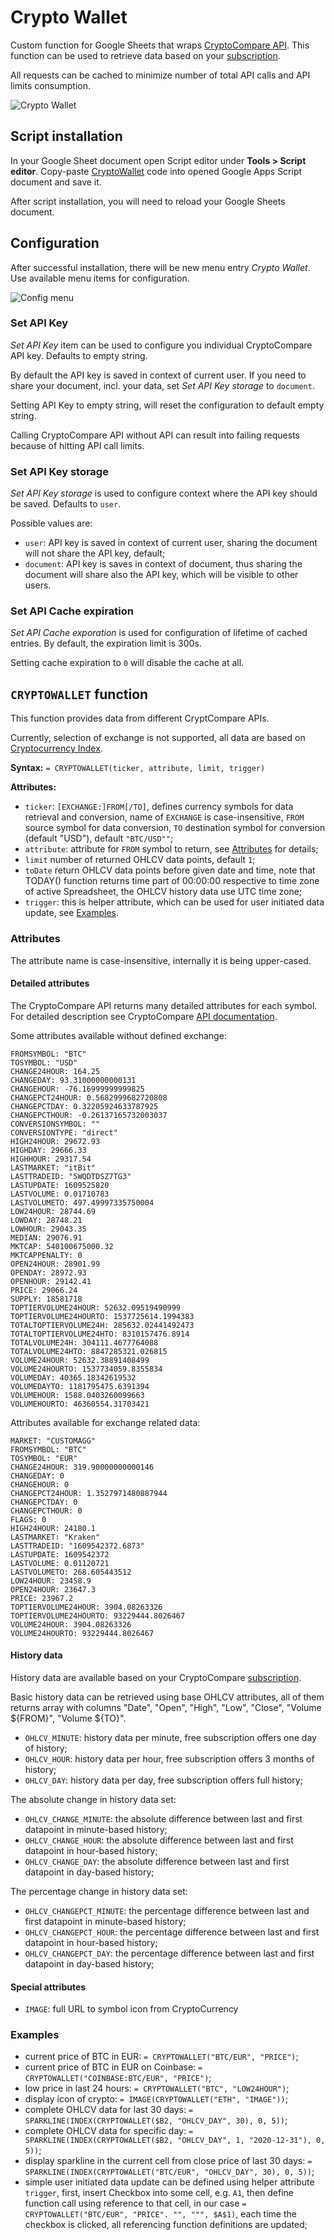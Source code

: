 # Crypto Wallet

Custom function for Google Sheets that wraps [CryptoCompare API](https://www.cryptocompare.com/). This function can be
used to retrieve data based on your [subscription](https://min-api.cryptocompare.com/pricing).

All requests can be cached to minimize number of total API calls and API limits consumption. 

![Crypto Wallet](doc/CryptoWallet.png)

## Script installation

In your Google Sheet document open Script editor under **Tools > Script editor**. Copy-paste
[CryptoWallet](CryptoWallet.gs) code into opened Google Apps Script document and save it.

After script installation, you will need to reload your Google Sheets document.

## Configuration

After successful installation, there will be new menu entry _Crypto Wallet_. Use available menu items for configuration.

![Config menu](doc/CryptoWallet-Config_menu.png)

### Set API Key

_Set API Key_ item can be used to configure you individual CryptoCompare API key. Defaults to empty string.

By default the API key is saved in context of current user. If you need to share your document, incl. your data, set
_Set API Key storage_ to `document`.

Setting API Key to empty string, will reset the configuration to default empty string.

Calling CryptoCompare API without API can result into failing requests because of hitting API call limits.

### Set API Key storage

_Set API Key storage_ is used to configure context where the API key should be saved. Defaults to `user`.

Possible values are:
- `user`: API key is saved in context of current user, sharing the document will not share the API key, default;
- `document`: API key is saves in context of document, thus sharing the document will share also the API key, which will
  be visible to other users.

### Set API Cache expiration

_Set API Cache exporation_ is used for configuration of lifetime of cached entries. By default, the expiration limit 
is 300s.

Setting cache expiration to `0` will disable the cache at all.

## `CRYPTOWALLET` function

This function provides data from different CryptCompare APIs.

Currently, selection of exchange is not supported, all data are based on 
[Cryptocurrency Index](https://www.cryptocompare.com/coins/guides/how-does-our-cryptocurrecy-index-work/). 

**Syntax:** `= CRYPTOWALLET(ticker, attribute, limit, trigger)`

**Attributes:**
- `ticker`: `[EXCHANGE:]FROM[/TO]`, defines currency symbols for data retrieval and conversion, name of `EXCHANGE` is
  case-insensitive, `FROM` source symbol for data conversion, `TO` destination symbol for conversion (default "USD"),
  default `"BTC/USD""`;
- `attribute`: attribute for `FROM` symbol to return, see [Attributes](#attributes) for details; 
- `limit` number of returned OHLCV data points, default `1`;
- `toDate` return OHLCV data points before given date and time, note that TODAY() function returns time part of 00:00:00 
  respective to time zone of active Spreadsheet, the OHLCV history data use UTC time zone;
- `trigger`: this is helper attribute, which can be used for user initiated data update, see [Examples](#examples).

### Attributes

The attribute name is case-insensitive, internally it is being upper-cased. 

#### Detailed attributes

The CryptoCompare API returns many detailed attributes for each symbol. For detailed description see CryptoCompare
[API documentation](https://min-api.cryptocompare.com/documentation?key=Price&cat=multipleSymbolsFullPriceEndpoint).

Some attributes available without defined exchange:

```
FROMSYMBOL: "BTC"
TOSYMBOL: "USD"
CHANGE24HOUR: 164.25
CHANGEDAY: 93.31000000000131
CHANGEHOUR: -76.16999999999825
CHANGEPCT24HOUR: 0.5682999682720808
CHANGEPCTDAY: 0.32205924633787925
CHANGEPCTHOUR: -0.26137165732003037
CONVERSIONSYMBOL: ""
CONVERSIONTYPE: "direct"
HIGH24HOUR: 29672.93
HIGHDAY: 29666.33
HIGHHOUR: 29317.54
LASTMARKET: "itBit"
LASTTRADEID: "5WQDTDSZ7TG3"
LASTUPDATE: 1609525820
LASTVOLUME: 0.01710783
LASTVOLUMETO: 497.49997335750004
LOW24HOUR: 28744.69
LOWDAY: 28748.21
LOWHOUR: 29043.35
MEDIAN: 29076.91
MKTCAP: 540100675000.32
MKTCAPPENALTY: 0
OPEN24HOUR: 28901.99
OPENDAY: 28972.93
OPENHOUR: 29142.41
PRICE: 29066.24
SUPPLY: 18581718
TOPTIERVOLUME24HOUR: 52632.09519490999
TOPTIERVOLUME24HOURTO: 1537725614.1994383
TOTALTOPTIERVOLUME24H: 285632.02441492473
TOTALTOPTIERVOLUME24HTO: 8310157476.8914
TOTALVOLUME24H: 304111.4677764088
TOTALVOLUME24HTO: 8847285321.026815
VOLUME24HOUR: 52632.38891408499
VOLUME24HOURTO: 1537734059.8355834
VOLUMEDAY: 40365.18342619532
VOLUMEDAYTO: 1181795475.6391394
VOLUMEHOUR: 1588.0403260099663
VOLUMEHOURTO: 46360554.31703421
```

Attributes available for exchange related data:

```
MARKET: "CUSTOMAGG"
FROMSYMBOL: "BTC"
TOSYMBOL: "EUR"
CHANGE24HOUR: 319.90000000000146
CHANGEDAY: 0
CHANGEHOUR: 0
CHANGEPCT24HOUR: 1.3527971480887944
CHANGEPCTDAY: 0
CHANGEPCTHOUR: 0
FLAGS: 0
HIGH24HOUR: 24180.1
LASTMARKET: "Kraken"
LASTTRADEID: "1609542372.6873"
LASTUPDATE: 1609542372
LASTVOLUME: 0.01120721
LASTVOLUMETO: 268.605443512
LOW24HOUR: 23458.9
OPEN24HOUR: 23647.3
PRICE: 23967.2
TOPTIERVOLUME24HOUR: 3904.08263326
TOPTIERVOLUME24HOURTO: 93229444.8026467
VOLUME24HOUR: 3904.08263326
VOLUME24HOURTO: 93229444.8026467
```

#### History data

History data are available based on your CryptoCompare [subscription](https://min-api.cryptocompare.com/pricing).

Basic history data can be retrieved using base OHLCV attributes, all of them returns array with columns "Date", "Open", 
"High", "Low", "Close", "Volume ${FROM}", "Volume ${TO}". 

- `OHLCV_MINUTE`: history data per minute, free subscription offers one day of history;
- `OHLCV_HOUR`: history data per hour, free subscription offers 3 months of history;
- `OHLCV_DAY`: history data per day, free subscription offers full history;

The absolute change in history data set:

- `OHLCV_CHANGE_MINUTE`: the absolute difference between last and first datapoint in minute-based history; 
- `OHLCV_CHANGE_HOUR`: the absolute difference between last and first datapoint in hour-based history;
- `OHLCV_CHANGE_DAY`: the absolute difference between last and first datapoint in day-based history;

The percentage change in history data set:

- `OHLCV_CHANGEPCT_MINUTE`: the percentage difference between last and first datapoint in minute-based history; 
- `OHLCV_CHANGEPCT_HOUR`: the percentage difference between last and first datapoint in hour-based history;
- `OHLCV_CHANGEPCT_DAY`: the percentage difference between last and first datapoint in day-based history;

#### Special attributes

- `IMAGE`: full URL to symbol icon from CryptoCurrency

### Examples

- current price of BTC in EUR: `= CRYPTOWALLET("BTC/EUR", "PRICE")`;
- current price of BTC in EUR on Coinbase: `= CRYPTOWALLET("COINBASE:BTC/EUR", "PRICE")`;
- low price in last 24 hours: `= CRYPTOWALLET("BTC", "LOW24HOUR")`;
- display icon of crypto: `= IMAGE(CRYPTOWALLET("ETH", "IMAGE"))`;
- complete OHLCV data for last 30 days: `= SPARKLINE(INDEX(CRYPTOWALLET($B2, "OHLCV_DAY", 30), 0, 5))`;
- complete OHLCV data for specific day: `= SPARKLINE(INDEX(CRYPTOWALLET($B2, "OHLCV_DAY", 1, "2020-12-31"), 0, 5))`;
- display sparkline in the current cell from close price of last 30 days: 
  `= SPARKLINE(INDEX(CRYPTOWALLET("BTC/EUR", "OHLCV_DAY", 30), 0, 5))`;
- simple user initiated data update can be defined using helper attribute `trigger`, first, insert Checkbox into some 
  cell, e.g. `A1`, then define function call using reference to that cell, in our case 
  `= CRYPTOWALLET("BTC/EUR", "PRICE". "", """, $A$1)`, each time the checkbox is clicked, all referencing function 
  definitions are updated;
